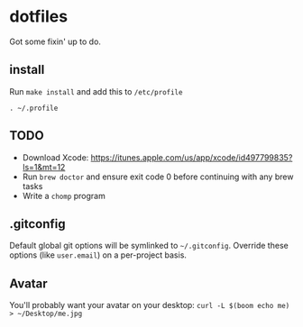 # dotfiles

Got some fixin' up to do.

## install

Run `make install` and add this to `/etc/profile`

```
. ~/.profile
```

## TODO

+ Download Xcode: https://itunes.apple.com/us/app/xcode/id497799835?ls=1&mt=12
+ Run `brew doctor` and ensure exit code 0 before continuing with any brew tasks
+ Write a `chomp` program

## .gitconfig

Default global git options will be symlinked to `~/.gitconfig`. Override these options (like `user.email`) on a per-project basis.

## Avatar

You'll probably want your avatar on your desktop: `curl -L $(boom echo me) > ~/Desktop/me.jpg`
